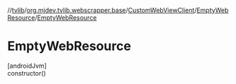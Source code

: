 //[tvlib](../../../../index.md)/[org.mjdev.tvlib.webscrapper.base](../../index.md)/[CustomWebViewClient](../index.md)/[EmptyWebResource](index.md)/[EmptyWebResource](-empty-web-resource.md)

# EmptyWebResource

[androidJvm]\
constructor()
